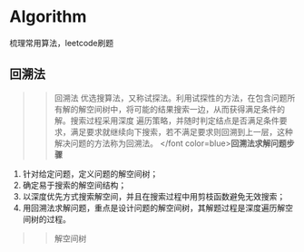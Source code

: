 # Algorithm
梳理常用算法，leetcode刷题

## 回溯法
>> 回溯法
优选搜算法，又称试探法。利用试探性的方法，在包含问题所有解的解空间树中，将可能的结果搜索一边，从而获得满足条件的解。搜索过程采用深度 遍历策略，并随时判定结点是否满足条件要求，满足要求就继续向下搜索，若不满足要求则回溯到上一层，这种解决问题的方法称为回溯法。
</font color=blue>**回溯法求解问题步骤**</font>
1. 针对给定问题，定义问题的解空间树；
2. 确定易于搜索的解空间结构；
3. 以深度优先方式搜索解空间，并且在搜索过程中用剪枝函数避免无效搜索；
4. 用回溯法求解问题，重点是设计问题的解空间树，其解题过程是深度遍历解空间树的过程。
>>解空间树
